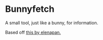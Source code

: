 # Bunnyfetch
A small tool, just like a bunny, for information.

Based off [this by elenapan.](https://github.com/elenapan/dotfiles/blob/master/bin/bunnyfetch)